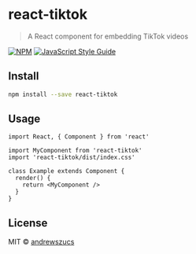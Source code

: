 # react-tiktok

> A React component for embedding TikTok videos

[![NPM](https://img.shields.io/npm/v/react-tiktok.svg)](https://www.npmjs.com/package/react-tiktok) [![JavaScript Style Guide](https://img.shields.io/badge/code_style-standard-brightgreen.svg)](https://standardjs.com)

## Install

```bash
npm install --save react-tiktok
```

## Usage

```tsx
import React, { Component } from 'react'

import MyComponent from 'react-tiktok'
import 'react-tiktok/dist/index.css'

class Example extends Component {
  render() {
    return <MyComponent />
  }
}
```

## License

MIT © [andrewszucs](https://github.com/andrewszucs)
